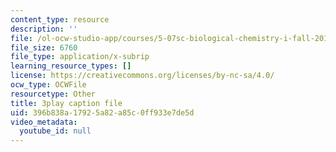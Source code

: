 ```yaml
---
content_type: resource
description: ''
file: /ol-ocw-studio-app/courses/5-07sc-biological-chemistry-i-fall-2013/396b838a17925a82a85c0ff933e7de5d_6c1jkgSynrI.vtt
file_size: 6760
file_type: application/x-subrip
learning_resource_types: []
license: https://creativecommons.org/licenses/by-nc-sa/4.0/
ocw_type: OCWFile
resourcetype: Other
title: 3play caption file
uid: 396b838a-1792-5a82-a85c-0ff933e7de5d
video_metadata:
  youtube_id: null
---
```

